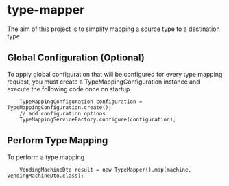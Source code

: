 # type-mapper


The aim of this project is to simplify mapping a source type to a destination type.


## Global Configuration (Optional)
To apply global configuration that will be configured for every type mapping request, you must create a TypeMappingConfiguration instance and execute the following code once on startup 


```
	TypeMappingConfiguration configuration = TypeMappingConfiguration.create();
	// add configuration options
	TypeMappingServiceFactory.configure(configuration);

```


## Perform Type Mapping
To perform a type mapping


```
	VendingMachineDto result = new TypeMapper().map(machine, VendingMachineDto.class);

```







